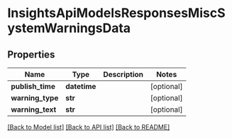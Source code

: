 # InsightsApiModelsResponsesMiscSystemWarningsData

## Properties
Name | Type | Description | Notes
------------ | ------------- | ------------- | -------------
**publish_time** | **datetime** |  | [optional] 
**warning_type** | **str** |  | [optional] 
**warning_text** | **str** |  | [optional] 

[[Back to Model list]](../README.md#documentation-for-models) [[Back to API list]](../README.md#documentation-for-api-endpoints) [[Back to README]](../README.md)

